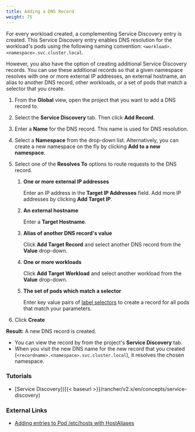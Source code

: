 ```yaml
---
title: Adding a DNS Record
weight: 75
---
```

For every workload created, a complementing Service Discovery entry is created. This Service Discovery entry enables DNS resolution for the workload's pods using the following naming convention:
`<workload>.<namespace>.svc.cluster.local`.

However, you also have the option of creating additional Service Discovery records. You can use these additional records so that a given namespace resolves with one or more external IP addresses, an external hostname, an alias to another DNS record, other workloads, or a set of pods that match a selector that you create.

1. From the **Global** view, open the project that you want to add a DNS record to.

1. Select the **Service Discovery** tab. Then click **Add Record**.

1. Enter a **Name** for the DNS record. This name is used for DNS resolution.

1. Select a **Namespace** from the drop-down list. Alternatively, you can create a new namespace on the fly by clicking **Add to a new namespace**.

1. Select one of the **Resolves To** options to route requests to the DNS record.

    1. **One or more external IP addresses**

        Enter an IP address in the **Target IP Addresses** field. Add more IP addresses by clicking **Add Target IP**.

    1. **An external hostname**

        Enter a **Target Hostname**.

    1. **Alias of another DNS record's value**

        Click **Add Target Record** and select another DNS record from the **Value** drop-down.

    1. **One or more workloads**

        Click **Add Target Workload** and select another workload from the **Value** drop-down.

    1. **The set of pods which match a selector**

        Enter key value pairs of [label selectors](https://kubernetes.io/docs/concepts/overview/working-with-objects/labels/#label-selectors) to create a record for all pods that match your parameters.

1. Click **Create**

**Result:** A new DNS record is created.

- You can view the record by from the project's **Service Discovery** tab.
- When you visit the new DNS name for the new record that you created (`<recordname>.<namespace>.svc.cluster.local`), it resolves the chosen namespace.
### Tutorials

- [Service Discovery]({{< baseurl >}}/rancher/v2.x/en/concepts/service-discovery)

### External Links

- [Adding entries to Pod /etc/hosts with HostAliases](https://kubernetes.io/docs/concepts/services-networking/add-entries-to-pod-etc-hosts-with-host-aliases/)
